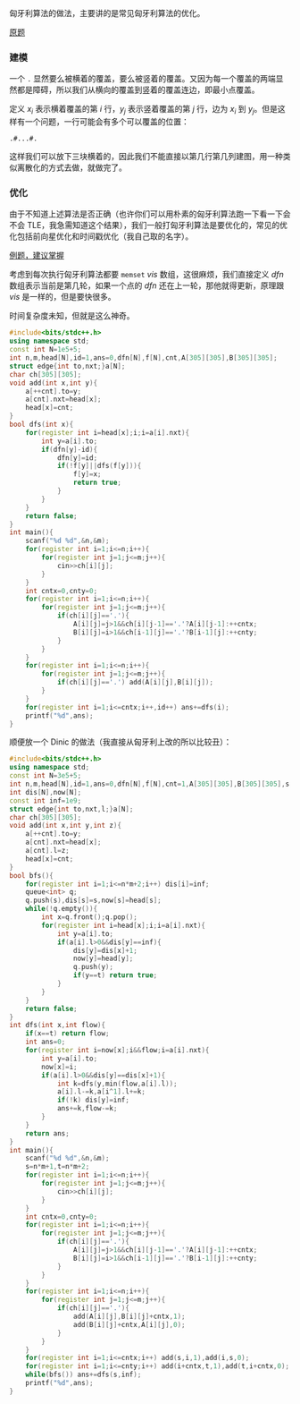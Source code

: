 匈牙利算法的做法，主要讲的是常见匈牙利算法的优化。

[原题](https://www.luogu.com.cn/problem/P6062)

### 建模

一个 `.` 显然要么被横着的覆盖，要么被竖着的覆盖。又因为每一个覆盖的两端显然都是障碍，所以我们从横向的覆盖到竖着的覆盖连边，即最小点覆盖。

定义 $x_i$ 表示横着覆盖的第 $i$ 行，$y_j$ 表示竖着覆盖的第 $j$ 行，边为 $x_i$ 到 $y_j$。但是这样有一个问题，一行可能会有多个可以覆盖的位置：

```
.#...#.
```

这样我们可以放下三块横着的，因此我们不能直接以第几行第几列建图，用一种类似离散化的方式去做，就做完了。

### 优化

由于不知道上述算法是否正确（也许你们可以用朴素的匈牙利算法跑一下看一下会不会 TLE，我急需知道这个结果），我们一般打匈牙利算法是要优化的，常见的优化包括前向星优化和时间戳优化（我自己取的名字）。

[例题，建议掌握](https://www.luogu.com.cn/problem/P1640)

考虑到每次执行匈牙利算法都要 `memset` $vis$ 数组，这很麻烦，我们直接定义 $dfn$ 数组表示当前是第几轮，如果一个点的 $dfn$ 还在上一轮，那他就得更新，原理跟 $vis$ 是一样的，但是要快很多。

时间复杂度未知，但就是这么神奇。

```cpp
#include<bits/stdc++.h>
using namespace std;
const int N=1e5+5;
int n,m,head[N],id=1,ans=0,dfn[N],f[N],cnt,A[305][305],B[305][305];
struct edge{int to,nxt;}a[N];
char ch[305][305];
void add(int x,int y){
	a[++cnt].to=y;
	a[cnt].nxt=head[x];
	head[x]=cnt;
}
bool dfs(int x){
	for(register int i=head[x];i;i=a[i].nxt){
		int y=a[i].to;
		if(dfn[y]-id){
			dfn[y]=id;
			if(!f[y]||dfs(f[y])){
				f[y]=x;
				return true;
			}
		}
	}
	return false;
}
int main(){
	scanf("%d %d",&n,&m);
	for(register int i=1;i<=n;i++){
		for(register int j=1;j<=m;j++){
			cin>>ch[i][j];
		}
	}
	int cntx=0,cnty=0;
	for(register int i=1;i<=n;i++){
		for(register int j=1;j<=m;j++){
			if(ch[i][j]=='.'){
				A[i][j]=j>1&&ch[i][j-1]=='.'?A[i][j-1]:++cntx;
				B[i][j]=i>1&&ch[i-1][j]=='.'?B[i-1][j]:++cnty;
			}
		}
	}
	for(register int i=1;i<=n;i++){
		for(register int j=1;j<=m;j++){
			if(ch[i][j]=='.') add(A[i][j],B[i][j]);
		}
	}
	for(register int i=1;i<=cntx;i++,id++) ans+=dfs(i);
	printf("%d",ans);
}
```

顺便放一个 Dinic 的做法（我直接从匈牙利上改的所以比较丑）：

```cpp
#include<bits/stdc++.h>
using namespace std;
const int N=3e5+5;
int n,m,head[N],id=1,ans=0,dfn[N],f[N],cnt=1,A[305][305],B[305][305],s,t;
int dis[N],now[N];
const int inf=1e9;
struct edge{int to,nxt,l;}a[N];
char ch[305][305];
void add(int x,int y,int z){
	a[++cnt].to=y;
	a[cnt].nxt=head[x];
    a[cnt].l=z;
	head[x]=cnt;
}
bool bfs(){
	for(register int i=1;i<=n*m+2;i++) dis[i]=inf;
	queue<int> q;
	q.push(s),dis[s]=s,now[s]=head[s];
	while(!q.empty()){
		int x=q.front();q.pop();
		for(register int i=head[x];i;i=a[i].nxt){
			int y=a[i].to;
			if(a[i].l>0&&dis[y]==inf){
				dis[y]=dis[x]+1;
				now[y]=head[y];
				q.push(y);
				if(y==t) return true;
			}
		}
	}
	return false;
}
int dfs(int x,int flow){
	if(x==t) return flow;
	int ans=0;
	for(register int i=now[x];i&&flow;i=a[i].nxt){
		int y=a[i].to;
		now[x]=i;
		if(a[i].l>0&&dis[y]==dis[x]+1){
			int k=dfs(y,min(flow,a[i].l));
			a[i].l-=k,a[i^1].l+=k;
			if(!k) dis[y]=inf;
			ans+=k,flow-=k;
		}
	} 
	return ans;
}
int main(){
	scanf("%d %d",&n,&m);
    s=n*m+1,t=n*m+2;
	for(register int i=1;i<=n;i++){
		for(register int j=1;j<=m;j++){
			cin>>ch[i][j];
		}
	}
	int cntx=0,cnty=0;
	for(register int i=1;i<=n;i++){
		for(register int j=1;j<=m;j++){
			if(ch[i][j]=='.'){
				A[i][j]=j>1&&ch[i][j-1]=='.'?A[i][j-1]:++cntx;
				B[i][j]=i>1&&ch[i-1][j]=='.'?B[i-1][j]:++cnty;
			}
		}
	}
	for(register int i=1;i<=n;i++){
		for(register int j=1;j<=m;j++){
			if(ch[i][j]=='.'){
                add(A[i][j],B[i][j]+cntx,1);
                add(B[i][j]+cntx,A[i][j],0);
            }
		}
	}
	for(register int i=1;i<=cntx;i++) add(s,i,1),add(i,s,0);
    for(register int i=1;i<=cnty;i++) add(i+cntx,t,1),add(t,i+cntx,0);
    while(bfs()) ans+=dfs(s,inf);
	printf("%d",ans);
}
```
